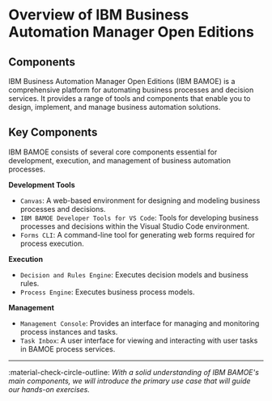 # Overview of IBM Business Automation Manager Open Editions

## Components

IBM Business Automation Manager Open Editions (IBM BAMOE) is a comprehensive platform for automating business processes and decision services. It provides a range of tools and components that enable you to design, implement, and manage business automation solutions.

## Key Components

IBM BAMOE consists of several core components essential for development, execution, and management of business automation processes.

**Development Tools**

- `Canvas`: A web-based environment for designing and modeling business processes and decisions.
- `IBM BAMOE Developer Tools for VS Code`: Tools for developing business processes and decisions within the Visual Studio Code environment.
- `Forms CLI`: A command-line tool for generating web forms required for process execution.

**Execution**

- `Decision and Rules Engine`: Executes decision models and business rules.
- `Process Engine`: Executes business process models.

**Management**

- `Management Console`: Provides an interface for managing and monitoring process instances and tasks.
- `Task Inbox`: A user interface for viewing and interacting with user tasks in BAMOE process services.

---
:material-check-circle-outline: _With a solid understanding of IBM BAMOE's main components, we will introduce the primary use case that will guide our hands-on exercises._
